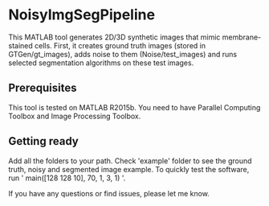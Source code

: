 # NoisyImgSegPipeline

This MATLAB tool generates 2D/3D synthetic images that mimic membrane-stained cells. First, it creates ground truth images (stored in GTGen/gt_images), adds noise to them (Noise/test_images) and runs selected segmentation algorithms on these test images.

## Prerequisites

This tool is tested on MATLAB R2015b. You need to have Parallel Computing Toolbox and Image Processing Toolbox.

## Getting ready
Add all the folders to your path. 
Check 'example' folder to see the ground truth, noisy and segmented image example. To quickly test the software, run ' main([128 128 10], 70, 1, 3, 1) '.

If you have any questions or find issues, please let me know. 
